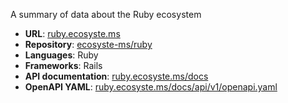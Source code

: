 ---
---

A summary of data about the Ruby ecosystem

* **URL**: [ruby.ecosyste.ms](https://ruby.ecosyste.ms)
* **Repository**: [ecosyste-ms/ruby](https://github.com/ecosyste-ms/ruby)
* **Languages**: Ruby
* **Frameworks**: Rails
* **API documentation**: [ruby.ecosyste.ms/docs](https://ruby.ecosyste.ms/docs/index.html)
* **OpenAPI YAML**: [ruby.ecosyste.ms/docs/api/v1/openapi.yaml](https://ruby.ecosyste.ms/docs/api/v1/openapi.yaml)

